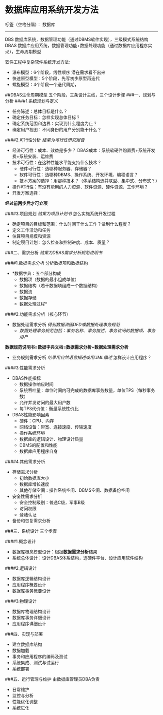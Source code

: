 ﻿# 数据库应用系统开发方法

标签（空格分隔）： 数据库

---

DBS 数据库系统，数据管理功能（通过DBMS软件实现），三级模式系统结构
DBAS 数据库应用系统，数据管理功能+数据处理功能（通过数据库应用程序实现），生命周期模型


软件工程中复杂软件系统开发方法:

- 瀑布模型：6个阶段，线性顺序 潜在需求看不出来
- 快速原型模型：5个阶段，先写初步原型再迭代
- 螺旋模型：4个阶段一个迭代周期，

##DBAS生命周期模型
五个阶段，三条设计主线，三个设计步骤
###一、规划与分析
####1.系统规划与定义

- 任务陈述：总体目标是什么？
- 确定任务目标：怎样实现总体目标？
- 确定系统范围和边界：实现到什么程度为止？
- 确定用户视图：不同身份的用户分别能干什么？

####2.可行性分析
*结果为可行性研究报告*

- 经济可行性：成本、效益是多少？
    DBAS成本：系统软硬件购置费+系统开发费+系统安装、运维费
- 技术可行性：在这种性能水平能支持什么技术？
    - 硬件可行性：选哪种服务器、存储器？
    - 软件可行性：选哪种DBMS、操作系统、开发环境、编程语言？
    - 技术方案的选择：用那种技术？（体系结构选并联型、集中式、分布式？）
- 操作可行性：有没有能用的人力资源、软件资源、硬件资源、工作环境？
- 开发方案选择：

**经过前两步后才可立项**

####3.项目规划
*结果为项目计划书*
怎么实施系统开发过程

- 确定项目的目标和范围：什么时间干什么工作？做到什么程度？
- 定义工作活动和任务
- 估算项目规模和资源
- 制定项目计划：怎么检查和控制进度、成本、质量？

###二、需求分析
*结果为DBAS需求分析规范说明书*

####1.数据需求分析
分析数据项和数据结构

- *数据字典：五个部分构成
    - 数据项（数据的最小组成单位）
    - 数据结构（若干数据项组成一个数据结构）
    - 数据流
    - 数据存储
    - 数据处理过程*

####2.功能需求分析（核心环节）

- 数据处理需求分析
*得到数据流图DFD或数据处理事务规范*
    - *数据处理事务规范包括：事务名称、事务描述、事务访问的数据项、事务用户*

**数据规范说明书=数据字典文档=数据需求分析+数据处理需求分析**

- 业务规则需求分析
*结果用自然语言描述或用UML描述*
怎样设计应用程序？

####3.性能需求分析

- DBAS性能指标
    - 数据操作响应时间
    - 系统吞吐量：单位时间内可完成的数据库事务数量，单位TPS（每秒事务数）
    - 允许并发访问的最大用户数
    - 每TPS代价值：衡量系统性价比
- DBAS性能影响因素
    - 硬件：CPU、内存
    - 网络设备：带宽、连接速度、传输速度
    - 操作系统环境
    - 数据库的逻辑设计、物理设计质量
    - DBMS的配置和性能
    - 数据库应用程序自身

####4.其他需求分析

- 存储需求分析
    - 初始数据库大小
    - 数据库增长速度
    - 其他存储空间：操作系统空间、DBMS空间、数据备份空间
- 安全性需求分析
    - 安全控制级别：普通C级，军事B级
    - 访问权限
    - 登陆认证
- 备份和恢复需求分析

###三、系统设计
三个步骤

####1.概念设计

- 数据库概念模型设计：根据**数据需求分析**结果
- 系统总体设计：设计DBAS体系结构，选硬件平台、设计应用软件结构

####2.逻辑设计

- 数据库逻辑结构设计
- 应用程序概要设计
- 数据库事务概要设计

####3.物理设计

- 数据库物理结构设计
- 数据库事务详细设计
- 应用程序详细设计

###四、实现与部署

- 建立数据库结构
- 数据加载
- 事务和应用程序的编码及测试
- 系统集成、测试与试运行
- 系统部署

###五、运行管理与维护
由数据库管理员DBA负责

- 日常维护
- 监控与分析
- 性能优化调整
- 系统进化


